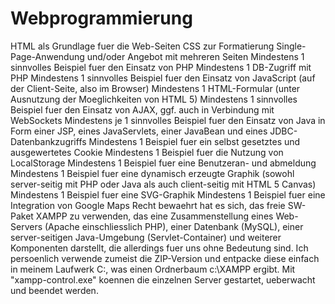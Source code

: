 # Webprogrammierung

HTML als Grundlage fuer die Web-Seiten
CSS zur Formatierung
Single-Page-Anwendung und/oder Angebot mit mehreren Seiten
Mindestens 1 sinnvolles Beispiel fuer den Einsatz von PHP
Mindestens 1 DB-Zugriff mit PHP
Mindestens 1 sinnvolles Beispiel fuer den Einsatz von JavaScript (auf der Client-Seite, also im Browser)
Mindestens 1 HTML-Formular (unter Ausnutzung der Moeglichkeiten von HTML 5)
Mindestens 1 sinnvolles Beispiel fuer den Einsatz von AJAX, ggf. auch in Verbindung mit WebSockets
Mindestens je 1 sinnvolles Beispiel fuer den Einsatz von Java in Form einer JSP, eines JavaServlets, einer JavaBean und eines JDBC-Datenbankzugriffs
Mindestens 1 Beispiel fuer ein selbst gesetztes und ausgewertetes Cookie
Mindestens 1 Beispiel fuer die Nutzung von LocalStorage
Mindestens 1 Beispiel fuer eine Benutzeran- und abmeldung
Mindestens 1 Beispiel fuer eine dynamisch erzeugte Graphik (sowohl server-seitig mit PHP oder Java als auch client-seitig mit HTML 5 Canvas)
Mindestens 1 Beispiel fuer eine SVG-Graphik
Mindestens 1 Beispiel fuer eine Integration von Google Maps
Recht bewaehrt hat es sich, das freie SW-Paket XAMPP zu verwenden, das eine Zusammenstellung eines Web-Servers (Apache einschliesslich PHP), einer Datenbank (MySQL), einer server-seitigen Java-Umgebung (Servlet-Container) und weiterer Komponenten darstellt, die allerdings fuer uns ohne Bedeutung sind. Ich persoenlich verwende zumeist die ZIP-Version und entpacke diese einfach in meinem Laufwerk C:, was einen Ordnerbaum c:\XAMPP ergibt. Mit "xampp-control.exe" koennen die einzelnen Server gestartet, ueberwacht und beendet werden.

